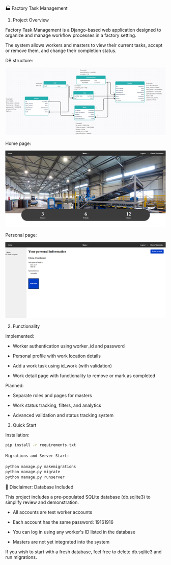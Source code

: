 🏭 Factory Task Management

1. Project Overview

Factory Task Management is a Django-based web application designed to organize and manage workflow processes in a factory setting.

The system allows workers and masters to view their current tasks, accept or remove them, and change their completion status.

DB structure:

![Structure_DB.png](Structure_DB.png)

Home page:

![Home_page_img.png](Home_page_img.png)

Personal page:

![Personal_page_img.png](Personal_page_img.png)

2. Functionality

Implemented:

- Worker authentication using worker_id and password

- Personal profile with work location details

- Add a work task using id_work (with validation)

- Work detail page with functionality to remove or mark as completed

Planned:

- Separate roles and pages for masters

- Work status tracking, filters, and analytics

- Advanced validation and status tracking system

3. Quick Start

Installation:

```bash
pip install -r requirements.txt

Migrations and Server Start:

python manage.py makemigrations
python manage.py migrate
python manage.py runserver
```

🔐 Disclaimer: Database Included

This project includes a pre-populated SQLite database (db.sqlite3) to simplify review and demonstration.

- All accounts are test worker accounts

- Each account has the same password: 19161916

- You can log in using any worker's ID listed in the database

- Masters are not yet integrated into the system

If you wish to start with a fresh database, feel free to delete db.sqlite3 and run migrations.